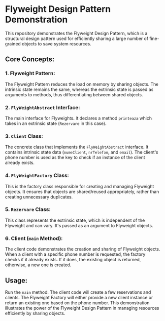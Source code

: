 # Flyweight Design Pattern Demonstration

This repository demonstrates the Flyweight Design Pattern, which is a structural design pattern used for efficiently sharing a large number of fine-grained objects to save system resources.

## Core Concepts:

### 1. **Flyweight Pattern**:
The Flyweight Pattern reduces the load on memory by sharing objects. The intrinsic state remains the same, whereas the extrinsic state is passed as arguments to methods, thus differentiating between shared objects.

### 2. **`FlyWeightAbstract` Interface**:
The main interface for Flyweights. It declares a method `printeaza` which takes in an extrinsic state (`Rezervare` in this case).

### 3. **`Client` Class**:
The concrete class that implements the `FlyWeightAbstract` interface. It contains intrinsic state data (`numeClient`, `nrTelefon`, and `email`). The client's phone number is used as the key to check if an instance of the client already exists.

### 4. **`FlyWeightFactory` Class**:
This is the factory class responsible for creating and managing Flyweight objects. It ensures that objects are shared/reused appropriately, rather than creating unnecessary duplicates.

### 5. **`Rezervare` Class**:
This class represents the extrinsic state, which is independent of the Flyweight and can vary. It's passed as an argument to Flyweight objects.

### 6. **Client (`main` Method)**:
The client code demonstrates the creation and sharing of Flyweight objects. When a client with a specific phone number is requested, the factory checks if it already exists. If it does, the existing object is returned, otherwise, a new one is created.

## Usage:

Run the `main` method. The client code will create a few reservations and clients. The Flyweight Factory will either provide a new client instance or return an existing one based on the phone number. This demonstration illustrates the power of the Flyweight Design Pattern in managing resources efficiently by sharing objects.

